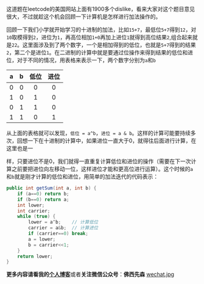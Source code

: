 这道题在leetcode的美国网站上面有1900多个dislike，看来大家对这个题目意见很大，不过就趁这个机会回顾一下计算机是怎样进行加法操作的。

回顾一下我们小学就开始学习的十进制的加法，比如`15+7`，最低位`5+7`得到`12`，对`10`取模得到`2`，进位为`1`，再高位相加`1+0`再加上进位`1`就得到高位结果`2`,组合起来就是`22`。这里面涉及到了两个数字，一个是相加得到的低位，也就是`5+7`得到的结果`2`，第二个是进位`1`。在二进制的计算中就是要通过位操作来得到结果的低位和进位，对于不同的情况，用表格来表示一下，两个数字分别为`a`和`b`

a | b | 低位 | 进位
:-:|:-:|:-:|:-:
0 | 0 | 0 | 0
1 | 0 | 1 | 0
0 | 1 | 1 | 0
1 | 1 | 0 | 1

从上面的表格就可以发现，`低位 = a^b`，`进位 = a & b`。这样的计算可能要持续多次，回想一下在十进制的计算中，如果进位一直大于0，就得往后面进行计算，在这里也是一

样，只要进位不是0，我们就得一直重复计算低位和进位的操作（需要在下一次计算之前要把进位向左移动一位，这样进位才能和更高位进行运算）。这个时候的`a`和`b`就是刚才计算的低位和进位，用简单的加法迭代的代码表示：

```java
public int getSum(int a, int b) {
    if (a==0) return b;
    if (b==0) return a;
    int lower;
    int carrier;
    while (true) {
        lower = a^b;    // 计算低位
        carrier = a&b;  // 计算进位
        if (carrier==0) break;
        a = lower;
        b = carrier<<1;
    }
    return lower;
}
```
**更多内容请看我的**[**个人博客**](http://sunshuyi.vip?hmsr=leetcode&hmpl=bit%2Dmanipulation&hmcu=home&hmkw=home&hmci=none)或者**关注微信公众号**：**佛西先森**
 [wechat.jpg](https://pic.leetcode-cn.com/57553b710defc43220c432d9caba6267fb9613e1537c7a14eeae4c28b90b5c22-wechat.jpg)
